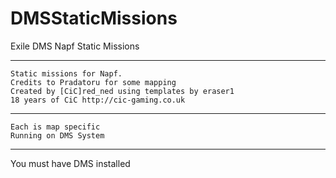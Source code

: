 # DMSStaticMissions
Exile DMS Napf Static Missions


*******************************************************
	Static missions for Napf.
	Credits to Pradatoru for some mapping
	Created by [CiC]red_ned using templates by eraser1 
	18 years of CiC http://cic-gaming.co.uk
*******************************************************
	Each is map specific
	Running on DMS System
*******************************************************
You must have DMS installed